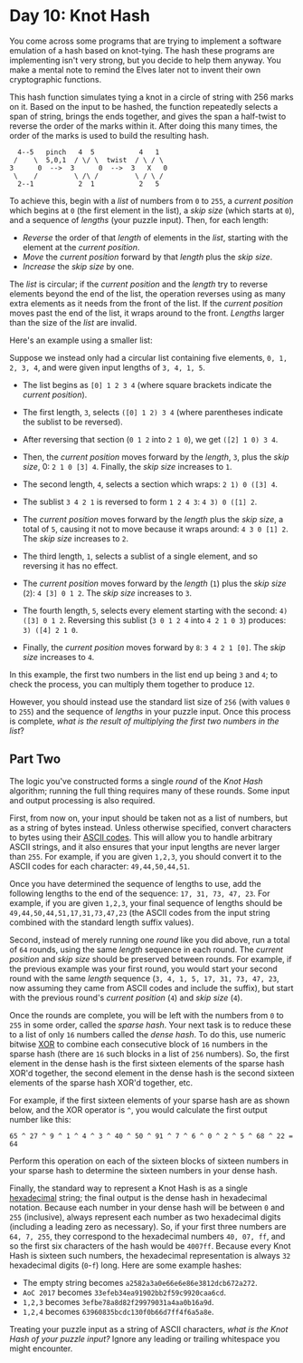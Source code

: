 # Day 10: Knot Hash

You come across some programs that are trying to implement a software emulation of a hash based on knot-tying. The hash these programs are implementing isn't very strong, but you decide to help them anyway. You make a mental note to remind the Elves later not to invent their own cryptographic functions.

This hash function simulates tying a knot in a circle of string with 256 marks on it. Based on the input to be hashed, the function repeatedly selects a span of string, brings the ends together, and gives the span a half-twist to reverse the order of the marks within it. After doing this many times, the order of the marks is used to build the resulting hash.

```
  4--5   pinch   4  5           4   1
 /    \  5,0,1  / \/ \  twist  / \ / \
3      0  -->  3      0  -->  3   X   0
 \    /         \ /\ /         \ / \ /
  2--1           2  1           2   5
```

To achieve this, begin with a _list_ of numbers from `0` to `255`, a _current position_ which begins at `0` (the first element in the list), a _skip size_ (which starts at `0`), and a sequence of _lengths_ (your puzzle input). Then, for each length:

- _Reverse_ the order of that _length_ of elements in the _list_, starting with the element at the _current position_.
- _Move_ the _current position_ forward by that _length_ plus the _skip size_.
- _Increase_ the _skip size_ by one.

The _list_ is circular; if the _current position_ and the _length_ try to reverse elements beyond the end of the list, the operation reverses using as many extra elements as it needs from the front of the list. If the _current position_ moves past the end of the list, it wraps around to the front. _Lengths_ larger than the size of the _list_ are invalid.

Here's an example using a smaller list:

Suppose we instead only had a circular list containing five elements, `0, 1, 2, 3, 4`, and were given input lengths of `3, 4, 1, 5`.

- The list begins as `[0] 1 2 3 4` (where square brackets indicate the _current position_).
- The first length, `3`, selects `([0] 1 2) 3 4` (where parentheses indicate the sublist to be reversed).
- After reversing that section (`0 1 2` into `2 1 0`), we get `([2] 1 0) 3 4`.
- Then, the _current position_ moves forward by the _length_, `3`, plus the _skip size_, 0: `2 1 0 [3] 4`. Finally, the _skip size_ increases to `1`.

- The second length, `4`, selects a section which wraps: `2 1) 0 ([3] 4`.
- The sublist `3 4 2 1` is reversed to form `1 2 4 3`: `4 3) 0 ([1] 2`.
- The _current position_ moves forward by the _length_ plus the _skip size_, a total of `5`, causing it not to move because it wraps around: `4 3 0 [1] 2`. The _skip size_ increases to `2`.

- The third length, `1`, selects a sublist of a single element, and so reversing it has no effect.
- The _current position_ moves forward by the _length_ (`1`) plus the _skip size_ (`2`): `4 [3] 0 1 2`. The _skip size_ increases to `3`.

- The fourth length, `5`, selects every element starting with the second: `4) ([3] 0 1 2`. Reversing this sublist (`3 0 1 2 4` into `4 2 1 0 3`) produces: `3) ([4] 2 1 0`.
- Finally, the _current position_ moves forward by `8`: `3 4 2 1 [0]`. The _skip size_ increases to `4`.

In this example, the first two numbers in the list end up being `3` and `4`; to check the process, you can multiply them together to produce `12`.

However, you should instead use the standard list size of `256` (with values `0` to `255`) and the sequence of _lengths_ in your puzzle input. Once this process is complete, _what is the result of multiplying the first two numbers in the list_?

## Part Two

The logic you've constructed forms a single _round_ of the _Knot Hash_ algorithm; running the full thing requires many of these rounds. Some input and output processing is also required.

First, from now on, your input should be taken not as a list of numbers, but as a string of bytes instead. Unless otherwise specified, convert characters to bytes using their [ASCII codes](https://en.wikipedia.org/wiki/ASCII#Printable_characters). This will allow you to handle arbitrary ASCII strings, and it also ensures that your input lengths are never larger than `255`. For example, if you are given `1,2,3`, you should convert it to the ASCII codes for each character: `49,44,50,44,51`.

Once you have determined the sequence of lengths to use, add the following lengths to the end of the sequence: `17, 31, 73, 47, 23`. For example, if you are given `1,2,3`, your final sequence of lengths should be `49,44,50,44,51,17,31,73,47,23` (the ASCII codes from the input string combined with the standard length suffix values).

Second, instead of merely running one _round_ like you did above, run a total of `64` rounds, using the same _length_ sequence in each round. The _current position_ and _skip size_ should be preserved between rounds. For example, if the previous example was your first round, you would start your second round with the same _length_ sequence (`3, 4, 1, 5, 17, 31, 73, 47, 23`, now assuming they came from ASCII codes and include the suffix), but start with the previous round's _current position_ (`4`) and _skip size_ (`4`).

Once the rounds are complete, you will be left with the numbers from `0` to `255` in some order, called the _sparse hash_. Your next task is to reduce these to a list of only `16` numbers called the _dense hash_. To do this, use numeric bitwise [XOR](https://en.wikipedia.org/wiki/Bitwise_operation#XOR) to combine each consecutive block of `16` numbers in the sparse hash (there are `16` such blocks in a list of `256` numbers). So, the first element in the dense hash is the first sixteen elements of the sparse hash XOR'd together, the second element in the dense hash is the second sixteen elements of the sparse hash XOR'd together, etc.

For example, if the first sixteen elements of your sparse hash are as shown below, and the XOR operator is `^`, you would calculate the first output number like this:

```
65 ^ 27 ^ 9 ^ 1 ^ 4 ^ 3 ^ 40 ^ 50 ^ 91 ^ 7 ^ 6 ^ 0 ^ 2 ^ 5 ^ 68 ^ 22 = 64
```

Perform this operation on each of the sixteen blocks of sixteen numbers in your sparse hash to determine the sixteen numbers in your dense hash.

Finally, the standard way to represent a Knot Hash is as a single [hexadecimal](https://en.wikipedia.org/wiki/Hexadecimal) string; the final output is the dense hash in hexadecimal notation. Because each number in your dense hash will be between `0` and `255` (inclusive), always represent each number as two hexadecimal digits (including a leading zero as necessary). So, if your first three numbers are `64, 7, 255`, they correspond to the hexadecimal numbers `40, 07, ff`, and so the first six characters of the hash would be `4007ff`. Because every Knot Hash is sixteen such numbers, the hexadecimal representation is always `32` hexadecimal digits (`0`-`f`) long.
Here are some example hashes:

- The empty string becomes `a2582a3a0e66e6e86e3812dcb672a272`.
- `AoC 2017` becomes `33efeb34ea91902bb2f59c9920caa6cd`.
- `1,2,3` becomes `3efbe78a8d82f29979031a4aa0b16a9d`.
- `1,2,4` becomes `63960835bcdc130f0b66d7ff4f6a5a8e`.

Treating your puzzle input as a string of ASCII characters, _what is the Knot Hash of your puzzle input?_ Ignore any leading or trailing whitespace you might encounter.
